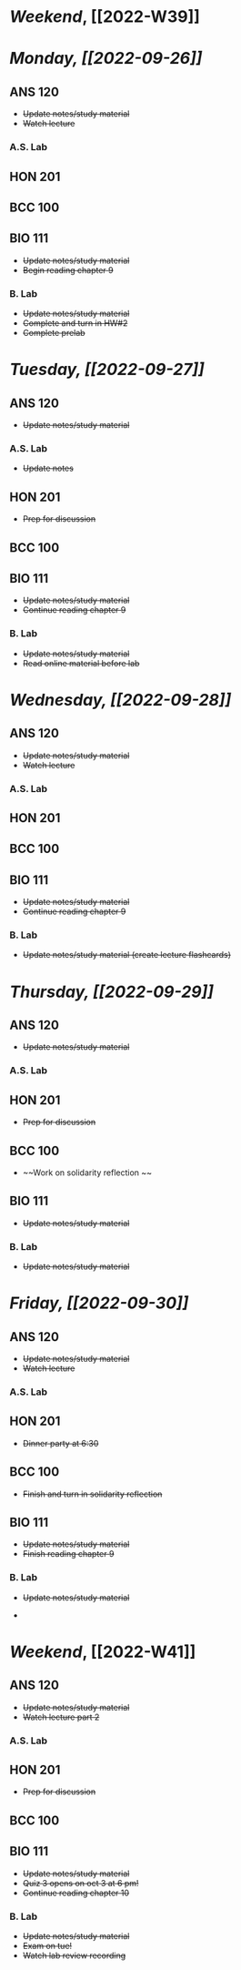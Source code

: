 # *Weekend*, [[2022-W39]] 
# *Monday, [[2022-09-26]]* 
## ANS 120
- ~~Update notes/study material~~
- ~~Watch lecture~~
### A.S. Lab

## HON 201

## BCC 100

## BIO 111
- ~~Update notes/study material~~
- ~~Begin reading chapter 9~~
### B. Lab
- ~~Update notes/study material~~
- ~~Complete and turn in HW#2~~
- ~~Complete prelab~~
# *Tuesday, [[2022-09-27]]*
## ANS 120
- ~~Update notes/study material~~
### A.S. Lab
- ~~Update notes~~
## HON 201
- ~~Prep for discussion~~
## BCC 100

## BIO 111
- ~~Update notes/study material~~
- ~~Continue reading chapter 9~~
### B. Lab
- ~~Update notes/study material~~
- ~~Read online material before lab~~
# *Wednesday, [[2022-09-28]]*
## ANS 120
- ~~Update notes/study material~~
- ~~Watch lecture~~
### A.S. Lab

## HON 201

## BCC 100

## BIO 111
- ~~Update notes/study material~~
- ~~Continue reading chapter 9~~
### B. Lab
- ~~Update notes/study material (create lecture flashcards)~~
# *Thursday, [[2022-09-29]]*
## ANS 120
- ~~Update notes/study material~~
### A.S. Lab

## HON 201
- ~~Prep for discussion~~
## BCC 100
- ~~Work on solidarity reflection ~~
## BIO 111
- ~~Update notes/study material~~
### B. Lab
- ~~Update notes/study material~~
# *Friday, [[2022-09-30]]*
## ANS 120
- ~~Update notes/study material~~
- ~~Watch lecture~~
### A.S. Lab

## HON 201
- ~~Dinner party at 6:30~~
## BCC 100
- ~~Finish and turn in solidarity reflection~~
## BIO 111
- ~~Update notes/study material~~
- ~~Finish reading chapter 9~~
### B. Lab
- ~~Update notes/study material~~
- ~~~~Exam on Tue!~~
# *Weekend*, [[2022-W41]]
## ANS 120
- ~~Update notes/study material~~
- ~~Watch lecture part 2~~
### A.S. Lab

## HON 201
- ~~Prep for discussion~~
## BCC 100

## BIO 111
- ~~Update notes/study material~~
- ~~Quiz 3 opens on oct 3 at 6 pm!~~
- ~~Continue reading chapter 10~~
### B. Lab
- ~~Update notes/study material~~
- ~~Exam on tue!~~
- ~~Watch lab review recording~~
